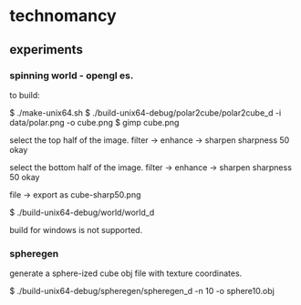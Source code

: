 # technomancy

## experiments

### spinning world - opengl es.

to build:

$ ./make-unix64.sh
$ ./build-unix64-debug/polar2cube/polar2cube_d -i data/polar.png -o cube.png
$ gimp cube.png

select the top half of the image.
filter -> enhance -> sharpen
sharpness 50
okay

select the bottom half of the image.
filter -> enhance -> sharpen
sharpness 50
okay

file -> export as
cube-sharp50.png

$ ./build-unix64-debug/world/world_d

build for windows is not supported.

### spheregen

generate a sphere-ized cube obj file with texture coordinates.

$ ./build-unix64-debug/spheregen/spheregen_d -n 10 -o sphere10.obj
